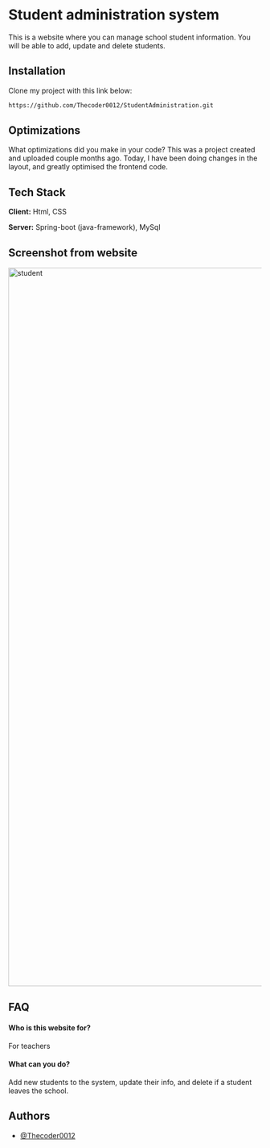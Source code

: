
# Student administration system

This is a website where you can manage school student information. You will be able to add, update and delete students.





## Installation

Clone my project with this link below:

```bash
https://github.com/Thecoder0012/StudentAdministration.git
```
## Optimizations

What optimizations did you make in your code? This was a project created and uploaded couple months ago. Today, I have been doing changes in the layout, and greatly optimised the frontend code.

## Tech Stack

**Client:** Html, CSS

**Server:** Spring-boot (java-framework), MySql

   
   ## Screenshot from website
   <img width="1426" alt="student" src="https://user-images.githubusercontent.com/92215742/163650808-321094e7-942e-4e27-b655-f94c49627139.png"> 




## FAQ

#### Who is this website for?

For teachers

#### What can you do?

Add new students to the system, update their info, and delete if a student leaves the school.

## Authors

- [@Thecoder0012](https://github.com/Thecoder0012)
